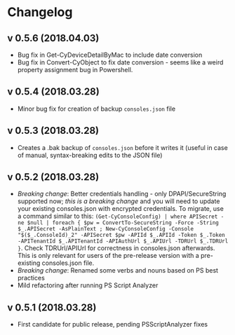 # Changelog

## v 0.5.6 (2018.04.03)
* Bug fix in Get-CyDeviceDetailByMac to include date conversion
* Bug fix in Convert-CyObject to fix date conversion - seems like a weird property assignment bug in Powershell.

## v 0.5.4 (2018.03.28)
* Minor bug fix for creation of backup `consoles.json` file

## v 0.5.3 (2018.03.28)

* Creates a .bak backup of `consoles.json` before it writes it (useful in case of manual, syntax-breaking edits to the JSON file)

## v 0.5.2 (2018.03.28)

* _Breaking change_: Better credentials handling - only DPAPI/SecureString supported now; *this is a breaking change* and you will need to update your existing consoles.json with encrypted credentials. To migrate, use a command similar to this: ```(Get-CyConsoleConfig) | where APISecret -ne $null | foreach { $pw = ConvertTo-SecureString -Force -String $_.APISecret -AsPlainText ; New-CyConsoleConfig -Console "$($_.ConsoleId)_2" -APISecret $pw -APIId $_.APIId -Token $_.Token -APITenantId $_.APITenantId -APIAuthUrl $_.APIUrl -TDRUrl $_.TDRUrl }```. Check TDRUrl/APIUrl for correctness in consoles.json afterwards. This is only relevant for users of the pre-release version with a pre-existing consoles.json file.
* _Breaking change_: Renamed some verbs and nouns based on PS best practices
* Mild refactoring after running PS Script Analyzer

## v 0.5.1 (2018.03.28) 

* First candidate for public release, pending PSScriptAnalyzer fixes